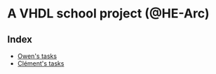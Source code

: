 # A VHDL school project (@HE-Arc)

## Index
- [Owen's tasks](https://github.com/OwenCalvin/vhdl/blob/main/owen.md)
- [Clément's tasks](https://github.com/OwenCalvin/vhdl/blob/main/clement.md)
